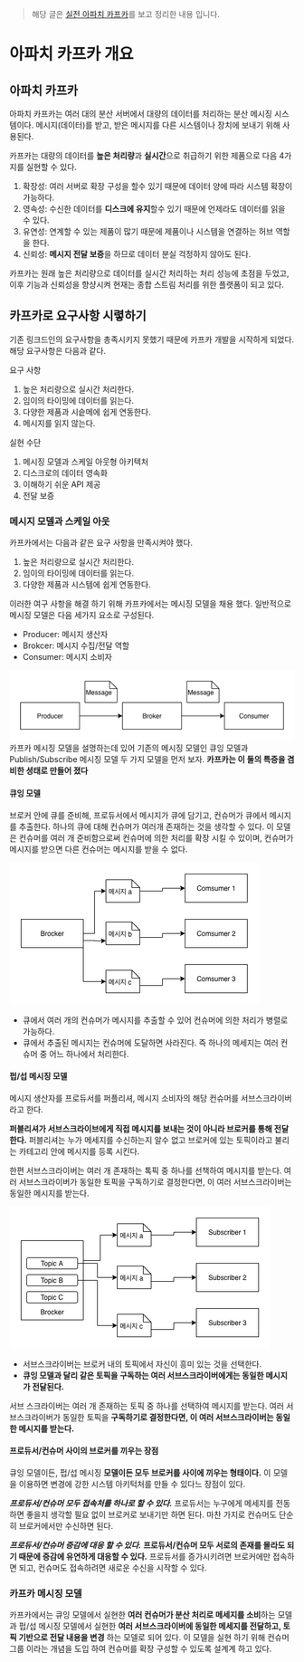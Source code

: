 > 해당 글은 [실전 아파치 카프카](http://www.hanbit.co.kr/media/books/book_view.html?p_code=B8503179529)를 보고 정리한 내용 입니다.

# 아파치 카프카 개요

## 아파치 카프카
아파치 카프카는 여러 대의 분산 서버에서 대량의 데이터를 처리하는 분산 메시징 시스템이다. 메시지(데이터)를 받고, 받은 메시지를 다른 시스템이나 장치에 보내기 위해 사용된다.

카프카는 대량의 데이터를 **높은 처리량**과 **실시간**으로 취급하기 위한 제품으로 다음 4가지를 실현할 수 있다.
1. 확장성: 여러 서버로 확장 구성을 할수 있기 때문에 데이터 양에 따라 시스템 확장이 가능하다.
2. 영속성: 수신한 데이터를 **디스크에 유지**할수 있기 때문에 언제라도 데이터를 읽을 수 있다.
3. 유연성: 연계할 수 있는 제품이 많기 때문에 제품이나 시스템을 연결하는 허브 역할을 한다.
4. 신뢰성: **메시지 전달 보증**을 하므로 데이터 분실 걱정하지 않아도 된다.

카프카는 원래 높은 처리량으로 데이터를 실시간 처리하는 처리 성능에 초점을 두었고, 이후 기능과 신뢰성을 향샹시켜 현재는 종합 스트림 처리를 위한 플랫폼이 되고 있다.

## 카프카로 요구사항 시렿하기
기존 링크드인의 요구사항을 총족시키지 못했기 때문에 카프카 개발을 시작하게 되었다. 해당 요구사항은 다음과 같다.

요구 사항
1. 높은 처리량으로 실시간 처리한다.
2. 임이의 타이밍에 데이터를 읽는다.
3. 다양한 제품과 시슽메에 쉽게 연동한다.
4. 메시지를 읽지 않는다.

실현 수단
1. 메시징 모델과 스케일 아웃형 아키텍처
2. 디스크로의 데이터 영속화
3. 이해하기 쉬운 API 제공
4. 전달 보증

### 메시지 모델과 스케일 아웃
카프카에서는 다음과 같은 요구 사항을 만족시켜야 했다.

1. 높은 처리량으로 실시간 처리한다.
2. 임이의 타이밍에 데이터를 읽는다.
3. 다양한 제품과 시스템에 쉽게 연동한다.

이러한 여구 사항을 해결 하기 위해 카프카에서는 메시징 모델을 채용 했다. 일반적으로 메시징 모델은 다음 세가지 요소로 구성된다.

* Producer: 메시지 생산자
* Brokcer: 메시지 수집/전달 역할
* Consumer: 메시지 소비자

![](../assets/message-model.png)
카프카 메시징 모델을 설명하는데 있어 기존의 메시징 모델인 큐잉 모델과 Publish/Subscribe 메시징 모델 두 가지 모델을 먼저 보자. **카프카는 이 둘의 특증을 겸비한 셩태로 만들어 졌다**

#### 큐잉 모델
브로커 안에 큐를 준비해, 프로듀서에서 메시지가 큐에 담기고, 컨슈머가 큐에서 메시지를 추출한다. 하나의 큐에 대해 컨슈머가 여러개 존재하는 것을 생각할 수 있다. 이 모델은 컨슈머를 여러 개 준비함으로써 컨슈머에 의한 처리를 확장 시킬 수 있이며, 컨슈머가 메시지를 받으면 다른 컨슈머는 메시지를 받을 수 없다.

![](../assets/queueing.png)
* 큐에서 여러 개의 컨슈머가 메시지를 추출할 수 있어 컨슈머에 의한 처리가 병렬로 가능하다.
* 큐에서 추출된 메시지는 컨슈머에 도달하면 사라진다. 즉 하나의 메세지는 여러 컨슈머 중 어느 하나에서 처리한다.


#### 펍/섭 메시징 모델
메시지 생산자를 프로듀서를 퍼플리셔, 메시지 소비자의 해당 컨슈머를 서브스크라이버 라고 한다.

**퍼블리셔가 서브스크라이브에게 직접 메시지를 보내는 것이 아니라 브로커를 통해 전달한다.** 퍼블리셔는 누가 메세지를 수신하는지 알수 없고 브로커에 있는 토픽이라고 불리는 카테고리 안에 메시지를 등록 시킨다.

한편 서브스크라이버는 여러 개 존재하는 톡픽 중 하나를 선책하여 메시지를 받는다. 여러 서브스크라이버가 동일한 토픽을 구독하기로 결정한다면, 이 여러 서브스크라이버는 동일한 메시지를 받는다.

![](../assets/pub-subscriberpng.png)
* 서브스크라이버는 브로커 내의 토픽에서 자신이 흥미 있는 것을 선택한다.
* **큐잉 모델과 달리 같은 토픽을 구독하는 여러 서브스크라이버에게는 동일한 메시지가 전달된다.**

서브 스크라이버는 여러 개 존재하는 토픽 중 하나를 선택하여 메시지를 받는다. 여러 서브스크라이버가 동일한 토픽을 **구독하기로 결정한다면, 이 여러 서브스크라이버는 동일한 메시지를 받는다.**

#### 프로듀서/컨슈머 사이의 브로커를 끼우는 장점
큐잉 모델이든, 펍/섭 메시징 **모델이든 모두 브로커를 사이에 끼우는 형태이다.** 이 모델을 이용하면 변경에 강한 시스템 아키턱처를 만들 수 있다느 장점이 있다.

***프로듀서/컨슈머 모두 접속처를 하나로 할 수 있다.***
프로듀서는 누구에게 메세지를 전동하면 좋을지 생각할 필요 없이 브로커로 보내기만 하면 된다. 마찬 가지로 컨슈머도 단순히 브로커에서만 수신하면 된다.

***프로듀서/컨슈머 증감에 대응 할 수 있다.***
**프로듀서/컨슈머 모두 서로의 존재를 몰라도 되기 때문에 증감에 유연하게 대응할 수 있다.** 프로듀서를 증가시키려면 브로커에만 접속하면 되고, 컨슈머도 접속하려면 새로운 수신을 시작할 수 있다.


### 카프카 메시징 모델
카프카에서는 큐잉 모델에서 실현한 **여러 컨슈머가 분산 처리로 메세지를 소비**하는 모델과 펍/섭 메시징 모델에서 실현한 **여러 서브스크라이버에 동일한 메세지를 전달하고, 토픽 기반으로 전달 내용을 변경** 하는 모델로 되어 있다. 이 모델을 실현 하기 위해 컨슈머 그룹 이라는 개념을 도입 하여 컨슈머를 확장 구성할 수 있도록 설계계 하고 있다.